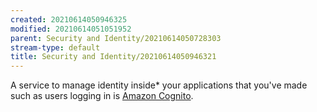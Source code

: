 ```yaml
---
created: 20210614050946325
modified: 20210614051051952
parent: Security and Identity/20210614050728303
stream-type: default
title: Security and Identity/20210614050946321
---
```

A service to manage identity inside\* your applications that you've made such as users logging in is <a href="#Amazon%20Cognito" class="tc-tiddlylink tc-tiddlylink-missing">Amazon Cognito</a>.
